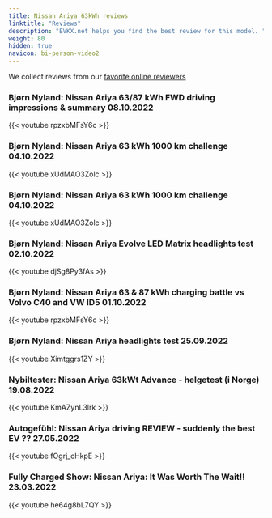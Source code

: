 ```yaml
---
title: Nissan Ariya 63kWh reviews
linktitle: "Reviews"
description: "EVKX.net helps you find the best review for this model. "
weight: 80
hidden: true
navicon: bi-person-video2
---
```

We collect reviews from our [favorite online reviewers](/guides/evreviewers/)

### Bjørn Nyland: Nissan Ariya 63/87 kWh FWD driving impressions & summary 08.10.2022

{{< youtube rpzxbMFsY6c >}}

### Bjørn Nyland: Nissan Ariya 63 kWh 1000 km challenge 04.10.2022

{{< youtube xUdMAO3Zolc >}}

### Bjørn Nyland: Nissan Ariya 63 kWh 1000 km challenge 04.10.2022

{{< youtube xUdMAO3Zolc >}}

### Bjørn Nyland: Nissan Ariya Evolve LED Matrix headlights test 02.10.2022

{{< youtube djSg8Py3fAs >}}

### Bjørn Nyland: Nissan Ariya 63 & 87 kWh charging battle vs Volvo C40 and VW ID5 01.10.2022

{{< youtube rpzxbMFsY6c >}}

### Bjørn Nyland: Nissan Ariya headlights test 25.09.2022

{{< youtube Ximtggrs1ZY >}}

### Nybiltester: Nissan Ariya 63kWt Advance - helgetest (i Norge) 19.08.2022

{{< youtube KmAZynL3lrk >}}

### Autogefühl: Nissan Ariya driving REVIEW - suddenly the best EV ?? 27.05.2022

{{< youtube fOgrj_cHkpE >}}

### Fully Charged Show: Nissan Ariya: It Was Worth The Wait!! 23.03.2022

{{< youtube he64g8bL7QY >}}

